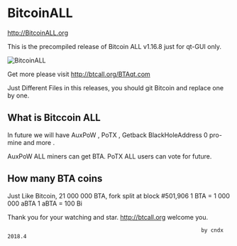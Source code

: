 # BitcoinALL
http://BitcoinALL.org

This is the precompiled release of Bitcoin ALL v1.16.8  just for qt-GUI only.

![BitcoinALL](http://btcall.org/btaqt.com/src/qt/res/icons/wallet_bgcoin.png)

Get more please visit http://btcall.org/BTAqt.com

Just Different Files in this releases, you should git Bitcoin and  replace  one by one.

## What is Bitccoin ALL

In future we will have AuxPoW  , PoTX , Getback BlackHoleAddress 0 pro-mine and more .

AuxPoW  ALL miners can get BTA.
PoTX  ALL users can vote for future.


## How many BTA coins

Just Like Bitcoin,  21 000 000 BTA, fork split at block #501,906
1 BTA = 1 000 000 aBTA
1 aBTA  = 100 Bi


Thank you for your watching and star.  http://btcall.org welcome you.

                                                                 by cndx 2018.4

